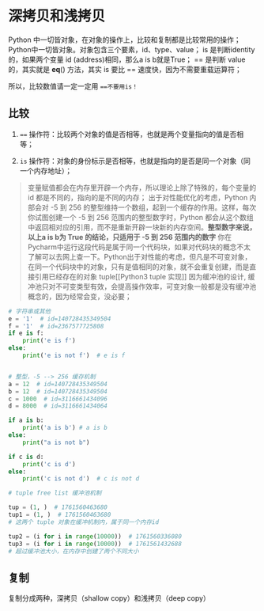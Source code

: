 # 深拷贝和浅拷贝

Python 中一切皆对象，在对象的操作上，比较和复制都是比较常用的操作；
Python中一切皆对象。对象包含三个要素，id、type、value；
is 是判断identity的，如果两个变量 id (address)相同，那么a is b就是True；
== 是判断 value 的，其实就是 __eq__() 方法，其实 is 要比 == 速度快，因为不需要重载运算符；

所以，比较数值请一定一定用 `==不要用is！`

## 比较

1. `==` 操作符：比较两个对象的值是否相等，也就是两个变量指向的值是否相等；

2. `is` 操作符：对象的身份标示是否相等，也就是指向的是否是同一个对象（同一个内存地址）；

> 变量赋值都会在内存里开辟一个内存，所以理论上除了特殊的，每个变量的 id 都是不同的，指向的是不同的内存；
> 出于对性能优化的考虑，Python 内部会对 -5 到 256 的整型维持一个数组，起到一个缓存的作用。这样，每次你试图创建一个 -5 到 256 范围内的整型数字时，Python 都会从这个数组中返回相对应的引用，而不是重新开辟一块新的内存空间。**整型数字来说，以上a is b为 True 的结论，只适用于 -5 到 256 范围内的数字**
> 你在Pycharm中运行这段代码是属于同一个代码块，如果对代码块的概念不太了解可以去网上查一下。Python出于对性能的考虑，但凡是不可变对象，在同一个代码块中的对象，只有是值相同的对象，就不会重复创建，而是直接引用已经存在的对象
> tuple[[Python3 tuple 实现]] 因为缓冲池的设计,
> 缓冲池只对不可变类型有效，会提高操作效率，可变对象一般都是没有缓冲池概念的，因为经常会变，没必要；

```python
# 字符串或其他
e = '1'  # id=140728435349504
f = '1'  # id=2367577725808
if e is f:
    print('e is f')
else:
    print('e is not f')  # e is f


# 整型，-5 --> 256 缓存机制
a = 12  # id=140728435349504
b = 12  # id=140728435349504
c = 1000  # id=3116661434096
d = 8000  # id=3116661434064

if a is b:
    print('a is b') # a is b
else:
    print("a is not b")

if c is d:
    print('c is d')
else:
    print('c is not d')  # c is not d

# tuple free list 缓冲池机制

tup = (1, )  # 1761560463680
tup1 = (1, )  # 1761560463680
# 这两个 tuple 对象在缓冲机制内，属于同一个内存id

tup2 = (i for i in range(10000))  # 1761560336080
tup3 = (i for i in range(10000))  # 1761561432688
# 超过缓冲池大小，在内存中创建了两个不同大小
```



## 复制

复制分成两种，深拷贝（shallow copy）和浅拷贝（deep copy）